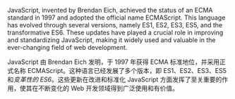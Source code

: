 JavaScript, invented by Brendan Eich, achieved the status of an ECMA standard in 1997 and adopted the official name ECMAScript. This language has evolved through several versions, namely ES1, ES2, ES3, ES5, and the transformative ES6. These updates have played a crucial role in improving and standardizing JavaScript, making it widely used and valuable in the ever-changing field of web development.  

JavaScript 由 Brendan Eich 发明，于 1997 年获得 ECMA 标准地位，并采用正式名称 ECMAScript。这种语言已经发展了多个版本，即 ES1、ES2、ES3、ES5 和*变革性的 ES6*。这些更新在改进和标准化 JavaScript 方面发挥了至关重要的作用，使其在不断变化的 Web 开发领域得到广泛使用和有价值。